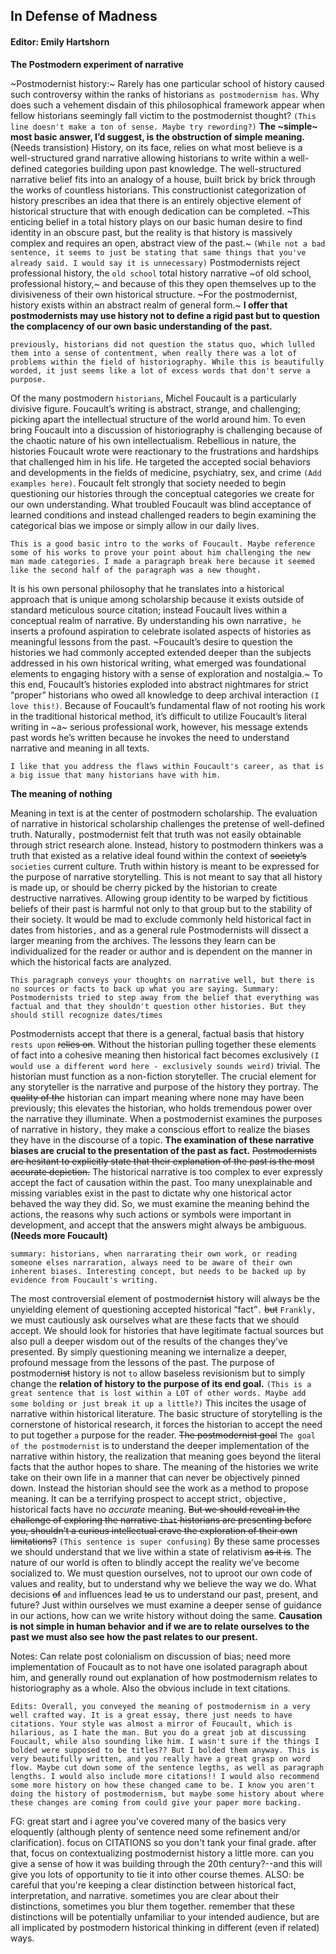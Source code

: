 
In Defense of Madness
-
#### Editor: Emily Hartshorn
**The Postmodern experiment of narrative**

~Postmodernist history:~ Rarely has one particular school of history caused such controversy within the ranks of historians `as postmodernism has`. Why does such a vehement disdain of this philosophical framework appear when fellow historians seemingly fall victim to the postmodernist thought? `(This line doesn't make a ton of sense. Maybe try rewording?)` **The ~simple~ most basic answer, I’d suggest, is the obstruction of simple meaning.** (Needs transistion) History, on its face, relies on what most believe is a well-structured grand narrative allowing historians to write within a well-defined categories building upon past knowledge. The well-structured narrative belief fits into an analogy of a house, built brick by brick through the works of countless historians. This constructionist categorization of history prescribes an idea that there is an entirely objective element of historical structure that with enough dedication can be completed. ~This enticing belief in a total history plays on our basic human desire to find identity in an obscure past, but the reality is that history is massively complex and requires an open, abstract view of the past.~ `(While not a bad sentence, it seems to just be stating that same things that you've already said. I would say it is unnecessary)` Postmodernists reject professional history, the `old school` total history narrative ~of old school, professional history,~ and because of this they open themselves up to the divisiveness of their own historical structure. ~For the postmodernist, history exists within an abstract realm of general form.~ **I offer that postmodernists may use history not to define a rigid past but to question the complacency of our own basic understanding of the past.**  

`previously, historians did not question the status quo, which lulled them into a sense of contentment, when really there was a lot of problems within the field of historiography. While this is beautifully worded, it just seems like a lot of excess words that don't serve a purpose.`

Of the many postmodern `historians`, Michel Foucault is a particularly divisive figure. Foucault’s writing is abstract, strange, and challenging; picking apart the intellectual structure of the world around him. To even bring Foucault into a discussion of historiography is challenging because of the chaotic nature of his own intellectualism. Rebellious in nature, the histories Foucault wrote were reactionary to the frustrations and hardships that challenged him in his life. He targeted the accepted social behaviors and developments in the fields of medicine, psychiatry, sex, and crime `(Add examples here)`. Foucault felt strongly that society needed to begin questioning our histories through the conceptual categories we create for our own understanding. What troubled Foucault was blind acceptance of learned conditions and instead challenged readers to begin examining the categorical bias we impose or simply allow in our daily lives. 

`This is a good basic intro to the works of Foucault. Maybe reference some of his works to prove your point about him challenging the new man made categories. I made a paragraph break here because it seemed like the second half of the paragraph was a new thought.`

It is his own personal philosophy that he translates into a historical approach that is unique among scholarship because it exists outside of standard meticulous source citation; instead Foucault lives within a conceptual realm of narrative. By understanding his own narrative`, he` inserts a profound aspiration to celebrate isolated aspects of histories as meaningful lessons from the past. ~Foucault’s desire to question the histories we had commonly accepted extended deeper than the subjects addressed in his own historical writing, what emerged was foundational elements to engaging history with a sense of exploration and nostalgia.~ To this end, Foucault’s histories exploded into abstract nightmares for strict “proper” historians who owed all knowledge to deep archival interaction `(I love this!)`. Because of Foucault’s fundamental flaw of not rooting his work in the traditional historical method, it’s difficult to utilize Foucault’s literal writing in ~a~ serious professional work, however, his message extends past words he’s written because he invokes the need to understand narrative and meaning in all texts. 

`I like that you address the flaws within Foucault's career, as that is a big issue that many historians have with him.`

**The meaning of nothing**

Meaning in text is at the center of postmodern scholarship. The evaluation of narrative in historical scholarship challenges the pretense of well-defined truth. Naturally`,` postmodernist felt that truth was not easily obtainable through strict research alone. Instead, history to postmodern thinkers was a truth that existed as a relative ideal found within the context of ~~society’s~~ `societies` current culture. Truth within history is meant to be expressed for the purpose of narrative storytelling. This is not meant to say that all history is made up, or should be cherry picked by the historian to create destructive narratives. Allowing group identity to be warped by fictitious beliefs of their past is harmful not only to that group but to the stability of their society. It would be mad to exclude commonly held historical fact in dates from histories`,` and as a general rule Postmodernists will dissect a larger meaning from the archives. Th`e` lessons they learn can be individualized for the reader or author and is dependent on the manner in which the historical facts are analyzed. 

`This paragraph conveys your thoughts on narrative well, but there is no sources or facts to back up what you are saying. Summary: Postmodernists tried to step away from the belief that everything was factual and that they shouldn't question other histories. But they should still recognize dates/times`

Postmodernists accept that there is a general, factual basis that history `rests upon` ~~relies on~~. Without the historian pulling together these elements of fact into a cohesive meaning then historical fact becomes exclusively `(I would use a different word here - exclusively sounds weird)` trivial. The historian must function as a non-fiction storyteller. The crucial element for any storyteller is the narrative and purpose of the history they portray. The ~~quality of the~~ historian can impart meaning where none may have been previously; this elevates the historian, who holds tremendous power over the narrative they illuminate. When a postmodernist examines the purposes of narrative in history`,` they make a conscious effort to realize the biases they have in the discourse of a topic. **The examination of these narrative biases are crucial to the presentation of the past as fact.** ~~Postmodernists are hesitant to explicitly state that their explanation of the past is the most accurate depiction.~~ The historical narrative is too complex to ever expressly accept the fact of causation within the past. Too many unexplainable and missing variables exist in the past to dictate why one historical actor behaved the way they did. So, we must examine the meaning behind the actions, the reasons why such actions or symbols were important in development, and accept that the answers might always be ambiguous. 
**(Needs more Foucault)** 

`summary: historians, when narrarating their own work, or reading someone elses narraration, always need to be aware of their own inherent biases. Interesting concept, but needs to be backed up by evidence from Foucault's writing.`

The most controversial element of postmodern~~ist~~ history will always be the unyielding element of questioning accepted historical “fact”`.` ~~but~~ `Frankly,` we must cautiously ask ourselves what are these facts that we should accept. We should look for histories that have legitimate factual sources but also pull a deeper wisdom out of the results of the changes they’ve presented. By simply questioning meaning we internalize a deeper, profound message from the lessons of the past. The purpose of postmodern~~ist~~ history is not `to` allow baseless revisionism but to simply change the **relation of history to the purpose of its end goal.** `(This is a great sentence that is lost within a LOT of other words. Maybe add some bolding or just break it up a little?)` This incites the usage of narrative within historical literature. The basic structure of storytelling is the cornerstone of historical research, it forces the historian to accept the need to put together `a` purpose for the reader. ~~The postmodernist goal~~ `The goal of the postmodernist` is to understand the deeper implementation of the narrative within history, the realization that meaning goes beyond the literal facts that the author hopes to share. The meaning of the histories we write take on their own life in a manner that can never be objectively pinned down. Instead the historian should see the work as a method to propose meaning.  It can be a terrifying prospect to accept strict`,` objective`,` historical facts have no _accurate_ meaning.  ~~But we should reveal in the challenge of exploring the narrative `that` historians are presenting before you, shouldn’t a curious intellectual crave the exploration of their own limitations?~~ `(This sentence is super confusing)` By these same processes we should understand that we live within a state of relativism ~~as it is~~. The nature of our world is often to blindly accept the reality we’ve become socialized to. We must question ourselves, not to uproot our own code of values and reality, but to understand why we believe the way we do. What decisions ~~of~~ `and` influences lead ~~to~~ us to understand our past, present, and future? Just within ourselves we must examine a deeper sense of guidance in our actions, how can we write history without doing the same. **Causation is not simple in human behavior and if we are to relate ourselves to the past we must also see how the past relates to our present.** 


Notes: Can relate post colonialism on discussion of bias; need more implementation of Foucault as to not have one isolated paragraph about him, and generally round out explanation of how postmodernism relates to historiography as a whole. Also the obvious include in text citations.

`Edits: Overall, you conveyed the meaning of postmodernism in a very well crafted way. It is a great essay, there just needs to have citations. Your style was almost a mirror of Foucault, which is hilarious, as I hate the man. But you do a great job at discussing Foucault, while also sounding like him. I wasn't sure if the things I bolded were supposed to be titles?? But I bolded them anyway. This is very beautifully written, and you really have a great grasp on word flow. Maybe cut down some of the sentence legths, as well as paragraph lengths. I would also include more citations!! I would also recommend some more history on how these changed came to be. I know you aren't doing the history of postmodernism, but maybe some history about where these changes are coming from could give your paper more backing.`

FG: great start and i agree you've covered many of the basics very eloquently (although plenty of sentence need some refinement and/or clarification). focus on CITATIONS so you don't tank your final grade. after that, focus on contextualizing postmodernist history a little more. can you give a sense of how it was building through the 20th century?--and this will give you lots of opportunity to tie it into other course themes. ALSO: be careful that you're keeping a clear distinction between historical fact, interpretation, and narrative. sometimes you are clear about their distinctions, sometimes you blur them together. remember that these distinctions will be potentially unfamiliar to your intended audience, but are all implicated by postmodern historical thinking in different (even if related) ways. 
